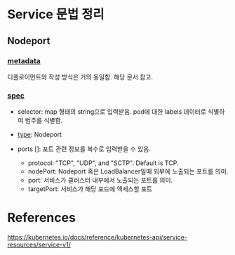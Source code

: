 # Service 문법 정리

## Nodeport

### [metadata](https://kubernetes.io/docs/reference/kubernetes-api/common-definitions/object-meta/#ObjectMeta)
디플로이먼트와 작성 방식은 거의 동일함. 해당 문서 참고.

### [spec](https://kubernetes.io/docs/reference/kubernetes-api/service-resources/service-v1/#ServiceSpec)

- selector: map 형태의 string으로 입력받음. pod에 대한 labels 데이터로 식별하여 범주를 식별함.
- [type](https://kubernetes.io/docs/concepts/services-networking/service/#publishing-services-service-types): Nodeport

- ports []: 포트 관련 정보를 복수로 입력받을 수 있음.
  - protocol: "TCP", "UDP", and "SCTP". Default is TCP.
  - nodePort: Nodeport 혹은 LoadBalancer일때 외부에 노출되는 포트를 의미.
  - port: 서비스가 클러스터 내부에서 노출되는 포트를 의미.
  - targetPort: 서비스가 해당 포드에 액세스할 포트


# References
https://kubernetes.io/docs/reference/kubernetes-api/service-resources/service-v1/

